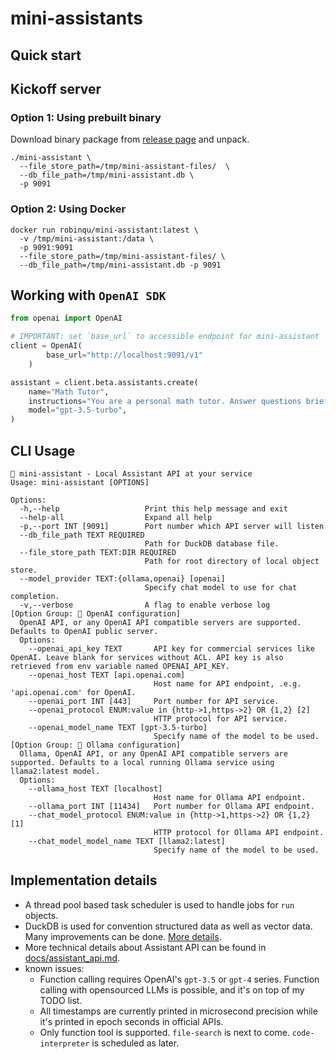 # mini-assistants

## Quick start

## Kickoff server

### Option 1: Using prebuilt binary 

Download binary package from [release page](https://github.com/RobinQu/instinct.cpp/releases) and unpack. 

```shell
./mini-assistant \
  --file_store_path=/tmp/mini-assistant-files/  \
  --db_file_path=/tmp/mini-assistant.db \
  -p 9091
```

### Option 2: Using Docker

```shell
docker run robinqu/mini-assistant:latest \
  -v /tmp/mini-assistant:/data \
  -p 9091:9091
  --file_store_path=/tmp/mini-assistant-files/ \
  --db_file_path=/tmp/mini-assistant.db -p 9091
```


## Working with `OpenAI SDK`

```python
from openai import OpenAI

# IMPORTANT: set `base_url` to accessible endpoint for mini-assistant 
client = OpenAI(
        base_url="http://localhost:9091/v1"
    )

assistant = client.beta.assistants.create(
    name="Math Tutor",
    instructions="You are a personal math tutor. Answer questions briefly, in a sentence or less.",
    model="gpt-3.5-turbo",
)
```


## CLI Usage

```text
🐬 mini-assistant - Local Assistant API at your service
Usage: mini-assistant [OPTIONS]

Options:
  -h,--help                   Print this help message and exit
  --help-all                  Expand all help
  -p,--port INT [9091]        Port number which API server will listen
  --db_file_path TEXT REQUIRED
                              Path for DuckDB database file.
  --file_store_path TEXT:DIR REQUIRED
                              Path for root directory of local object store.
  --model_provider TEXT:{ollama,openai} [openai]
                              Specify chat model to use for chat completion.
  -v,--verbose                A flag to enable verbose log
[Option Group: 🧠 OpenAI configuration]
  OpenAI API, or any OpenAI API compatible servers are supported. Defaults to OpenAI public server.
  Options:
    --openai_api_key TEXT       API key for commercial services like OpenAI. Leave blank for services without ACL. API key is also retrieved from env variable named OPENAI_API_KEY.
    --openai_host TEXT [api.openai.com]
                                Host name for API endpoint, .e.g. 'api.openai.com' for OpenAI.
    --openai_port INT [443]     Port number for API service.
    --openai_protocol ENUM:value in {http->1,https->2} OR {1,2} [2]
                                HTTP protocol for API service.
    --openai_model_name TEXT [gpt-3.5-turbo]
                                Specify name of the model to be used.
[Option Group: 🧠 Ollama configuration]
  Ollama, OpenAI API, or any OpenAI API compatible servers are supported. Defaults to a local running Ollama service using llama2:latest model.
  Options:
    --ollama_host TEXT [localhost]
                                Host name for Ollama API endpoint.
    --ollama_port INT [11434]   Port number for Ollama API endpoint.
    --chat_model_protocol ENUM:value in {http->1,https->2} OR {1,2} [1]
                                HTTP protocol for Ollama API endpoint.
    --chat_model_model_name TEXT [llama2:latest]
                                Specify name of the model to be used.
```


## Implementation details

* A thread pool based task scheduler is used to handle jobs for `run` objects.
* DuckDB is used for convention structured data as well as vector data. Many improvements can be done. [More details](https://github.com/users/RobinQu/projects/1/views/1?pane=issue&itemId=62004973). 
* More technical details about Assistant API can be found in [docs/assistant_api.md](../../../docs/assistant_api.md).
* known issues:
  * Function calling requires OpenAI's `gpt-3.5` or `gpt-4` series. Function calling with opensourced LLMs is possible, and it's on top of my TODO list.
  * All timestamps are currently printed in microsecond precision while it's printed in epoch seconds in official APIs.
  * Only function tool is supported. `file-search` is next to come. `code-interpreter` is scheduled as later.